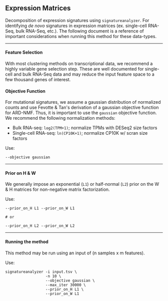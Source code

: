 ## Expression Matrices

Decomposition of expression signatures using  `signatureanalyzer`. For identifying _de novo_ signatures in expression matrices (ex. single-cell RNA-Seq, bulk RNA-Seq, etc.). The following document is a reference of important considerations when running this method for these data-types.

---
#### Feature Selection
With most clustering methods on transcriptional data, we recommend a highly variable gene selection step. These are well documented for single-cell and bulk RNA-Seq data and may reduce the input feature space to a few thousand genes of interest.

#### Objective Function
For mutational signatures, we assume a gaussian distribution of normalized counts and use Fevotte & Tan's derivation of a gaussian objective function for ARD-NMF. Thus, it is important to use the `gaussian` objective function. We recommend the following normalization methods:
* Bulk RNA-seq: `log2(TPM+1)`; normalize TPMs with DESeq2 size factors
* Single-cell RNA-seq: `ln(CP10K+1)`; normalize CP10K w/ scran size factors

Use:
```{bash}
--objective gaussian
```

---

#### Prior on H & W
We generally impose an exponential (`L1`) or half-normal (`L2`) prior on the W & H matrices for non-negative matrix factorization.

Use:
```{bash}
--prior_on_H L1 --prior_on_W L1

# or

--prior_on_H L2 --prior_on_W L2
```

---

#### Running the method
This method may be run using an input of (n samples x m features).

Use:
```
signatureanalyzer -i input.tsv \
                  -n 10 \
                  --objective gaussian \
                  --max_iter 30000 \
                  --prior_on_H L1 \
                  --prior_on_W L1
```
